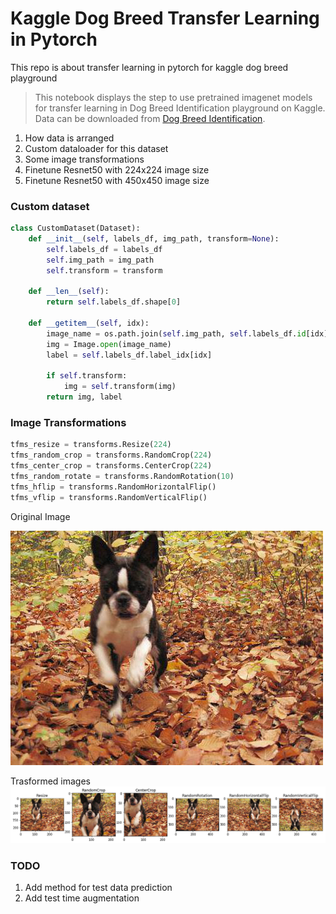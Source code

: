 # Kaggle Dog Breed Transfer Learning in Pytorch
This repo is about transfer learning in pytorch for kaggle dog breed playground

> This notebook displays the step to use pretrained imagenet models for transfer learning in Dog Breed Identification playground on Kaggle.
Data can be downloaded from [Dog Breed Identification](https://www.kaggle.com/c/dog-breed-identification/data).

1. How data is arranged
3. Custom dataloader for this dataset
4. Some image transformations
5. Finetune Resnet50 with 224x224 image size
6. Finetune Resnet50 with 450x450 image size

### Custom dataset
```python
class CustomDataset(Dataset):
    def __init__(self, labels_df, img_path, transform=None):
        self.labels_df = labels_df
        self.img_path = img_path
        self.transform = transform

    def __len__(self):
        return self.labels_df.shape[0]

    def __getitem__(self, idx):
        image_name = os.path.join(self.img_path, self.labels_df.id[idx]) + '.jpg'
        img = Image.open(image_name)
        label = self.labels_df.label_idx[idx]

        if self.transform:
            img = self.transform(img)
        return img, label
```

### Image Transformations
```python
tfms_resize = transforms.Resize(224)
tfms_random_crop = transforms.RandomCrop(224)
tfms_center_crop = transforms.CenterCrop(224)
tfms_random_rotate = transforms.RandomRotation(10)
tfms_hflip = transforms.RandomHorizontalFlip()
tfms_vflip = transforms.RandomVerticalFlip()
```
Original Image

![Original Image](images/original.png "Original Image")

Trasformed images
![Original Image](images/randomcrop.png "Transformations")

### TODO
1. Add method for test data prediction
2. Add test time augmentation
